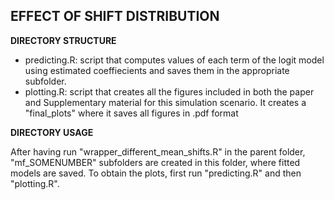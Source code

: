 ## EFFECT OF SHIFT DISTRIBUTION

__DIRECTORY STRUCTURE__

- predicting.R: script that computes values of each term of the logit model using estimated coeffiecients and saves them in the appropriate subfolder.
- plotting.R: script that creates all the figures included in both the paper and Supplementary material for this simulation scenario. It creates a "final_plots" where it saves all figures in .pdf format

__DIRECTORY USAGE__
  
After having run "wrapper_different_mean_shifts.R" in the parent folder, "mf_SOMENUMBER" subfolders are created in this folder, where fitted models are saved. To obtain the plots, first run "predicting.R" and then "plotting.R".
